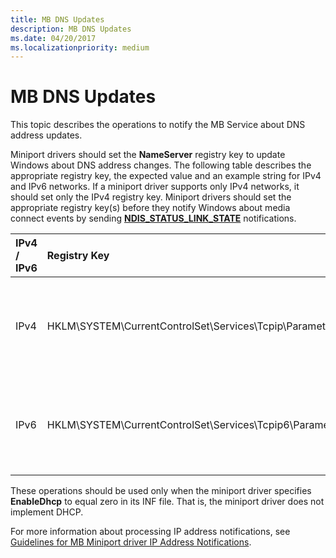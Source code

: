 ```yaml
---
title: MB DNS Updates
description: MB DNS Updates
ms.date: 04/20/2017
ms.localizationpriority: medium
---
```


# MB DNS Updates


This topic describes the operations to notify the MB Service about DNS address updates.

Miniport drivers should set the **NameServer** registry key to update Windows about DNS address changes. The following table describes the appropriate registry key, the expected value and an example string for IPv4 and IPv6 networks. If a miniport driver supports only IPv4 networks, it should set only the IPv4 registry key. Miniport drivers should set the appropriate registry key(s) before they notify Windows about media connect events by sending [**NDIS\_STATUS\_LINK\_STATE**](./ndis-status-link-state.md) notifications.

<table>
<colgroup>
<col width="25%" />
<col width="25%" />
<col width="25%" />
<col width="25%" />
</colgroup>
<thead>
<tr class="header">
<th align="left">IPv4 / IPv6</th>
<th align="left">Registry Key</th>
<th align="left">Value</th>
<th align="left">Example</th>
</tr>
</thead>
<tbody>
<tr class="odd">
<td align="left"><p>IPv4</p></td>
<td align="left"><p>HKLM\SYSTEM\CurrentControlSet\Services\Tcpip\Parameters\Interfaces\InterfaceGUID\NameServer</p></td>
<td align="left"><p>Space-separated DNS server IPv4 addresses</p></td>
<td align="left"><p>10.20.30.41</p>
<p>10.20.30.40</p></td>
</tr>
<tr class="even">
<td align="left"><p>IPv6</p></td>
<td align="left"><p>HKLM\SYSTEM\CurrentControlSet\Services\Tcpip6\Parameters\Interfaces\InterfaceGUID\NameServer</p></td>
<td align="left"><p>Space-separated DNS server IPv6 addresses</p></td>
<td align="left"><p>2001:4898:7001:f000:1:2:3:4</p>
<p>2001:4898:7001:f000:1:2:3:5</p></td>
</tr>
</tbody>
</table>

 

These operations should be used only when the miniport driver specifies **EnableDhcp** to equal zero in its INF file. That is, the miniport driver does not implement DHCP.

For more information about processing IP address notifications, see [Guidelines for MB Miniport driver IP Address Notifications](guidelines-for-mb-miniport-driver-ip-address-notifications.md).

 


